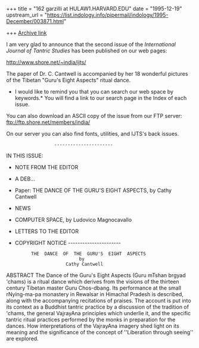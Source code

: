 +++
title = "162 garzilli at HULAW1.HARVARD.EDU"
date = "1995-12-19"
upstream_url = "https://list.indology.info/pipermail/indology/1995-December/003871.html"

+++
[Archive link](https://list.indology.info/pipermail/indology/1995-December/003871.html)

I am very glad to announce that the second issue of the *International 
Journal of Tantric Studies* has been published on our web pages:

http://www.shore.net/~india/ijts/

The paper of Dr. C. Cantwell is accompanied by her 18 wonderful pictures
of the Tibetan "Guru's Eight Aspects" ritual dance.

* I would like to remind you that you can search our web space by keywords.*
You will find a link to our search page in the Index of each issue.

You can also download an ASCII copy of the issue from our FTP server:
ftp://ftp.shore.net/members/india/

On our server you can also find fonts, utilities, and IJTS's back issues.

                      ----------------------            
  IN THIS ISSUE:

- NOTE FROM THE EDITOR
- A DEB... 
- Paper: THE DANCE OF THE GURU'S EIGHT ASPECTS, by Cathy Cantwell 
- NEWS
- COMPUTER SPACE, by Ludovico Magnocavallo
- LETTERS TO THE EDITOR
- COPYRIGHT NOTICE
                      ----------------------

            THE  DANCE  OF  THE  GURU'S  EIGHT  ASPECTS  
                              by 
                         Cathy Cantwell

ABSTRACT
The Dance of the Guru's Eight Aspects (Guru mTshan brgyad 'chams) is 
a ritual dance which derives from the visions of the thirteen century 
Tibetan master Guru Chos-dbang. Its performance at the small 
rNying-ma-pa monastery in Rewalsar in Himachal Pradesh is described, 
along with the accompanying recitations of praises. The account is 
put into its context as a Buddhist tantric practice by a discussion 
of the tradition of 'chams, the general VajrayAna principles which 
underlie it, and the specific tantric ritual practices performed by 
the monks in preparation for the dances. How interpretations of the 
VajrayAna imagery shed light on its meaning and the significance of 
the concept of ''Liberation through seeing'' are explored.









